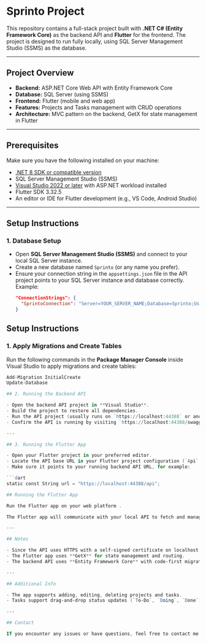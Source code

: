 # Sprinto Project

This repository contains a full-stack project built with **.NET C# (Entity Framework Core)** as the backend API and **Flutter** for the frontend. The project is designed to run fully locally, using SQL Server Management Studio (SSMS) as the database.

---

## Project Overview

- **Backend:** ASP.NET Core Web API with Entity Framework Core  
- **Database:** SQL Server (using SSMS)  
- **Frontend:** Flutter (mobile and web app)  
- **Features:** Projects and Tasks management with CRUD operations  
- **Architecture:** MVC pattern on the backend, GetX for state management in Flutter  

---

## Prerequisites

Make sure you have the following installed on your machine:

- [.NET 8 SDK or compatible version](https://dotnet.microsoft.com/download)  
- SQL Server Management Studio (SSMS)  
- [Visual Studio 2022 or later](https://visualstudio.microsoft.com/) with ASP.NET workload installed  
- Flutter SDK  3.32.5
- An editor or IDE for Flutter development (e.g., VS Code, Android Studio)  

---

## Setup Instructions

### 1. Database Setup

- Open **SQL Server Management Studio (SSMS)** and connect to your local SQL Server instance.  
- Create a new database named `Sprinto` (or any name you prefer).  
- Ensure your connection string in the `appsettings.json` file in the API project points to your SQL Server instance and database correctly. Example:  
  ```json
  "ConnectionStrings": {
    "SprintoConnection": "Server=YOUR_SERVER_NAME;Database=Sprinto;User Id=YOUR_DB_USER;Password=YOUR_DB_PASSWORD;TrustServerCertificate=True;"
  }
## Setup Instructions

### 1. Apply Migrations and Create Tables

Run the following commands in the **Package Manager Console** inside Visual Studio to apply migrations and create tables:

```powershell
Add-Migration InitialCreate
Update-Database

## 2. Running the Backend API

- Open the backend API project in **Visual Studio**.  
- Build the project to restore all dependencies.  
- Run the API project (usually runs on `https://localhost:44388` or another port).  
- Confirm the API is running by visiting `https://localhost:44388/swagger` in your browser. You should see the Swagger UI for testing API endpoints.

---

## 3. Running the Flutter App

- Open your Flutter project in your preferred editor.  
- Locate the API base URL in your Flutter project configuration (`Api` class or constants).  
- Make sure it points to your running backend API URL, for example:

```dart
static const String url = "https://localhost:44388/api";

## Running the Flutter App

Run the Flutter app on your web platform .

The Flutter app will communicate with your local API to fetch and manage projects and tasks.

---

## Notes

- Since the API uses HTTPS with a self-signed certificate on localhost, you might need to **trust the localhost SSL certificate** or disable certificate verification in development.  
- The Flutter app uses **GetX** for state management and routing.  
- The backend API uses **Entity Framework Core** with code-first migrations for database management.  

---

## Additional Info

- The app supports adding, editing, deleting projects and tasks.  
- Tasks support drag-and-drop status updates (`To-Do`, `Doing`, `Done`).  

---

## Contact

If you encounter any issues or have questions, feel free to contact me.
